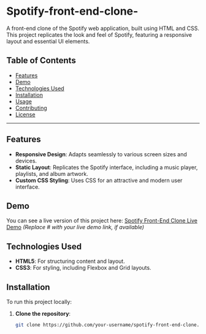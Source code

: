 # Spotify-front-end-clone-

A front-end clone of the Spotify web application, built using HTML and CSS. This project replicates the look and feel of Spotify, featuring a responsive layout and essential UI elements.

## Table of Contents
- [Features](#features)
- [Demo](#demo)
- [Technologies Used](#technologies-used)
- [Installation](#installation)
- [Usage](#usage)
- [Contributing](#contributing)
- [License](#license)

---

## Features
- **Responsive Design**: Adapts seamlessly to various screen sizes and devices.
- **Static Layout**: Replicates the Spotify interface, including a music player, playlists, and album artwork.
- **Custom CSS Styling**: Uses CSS for an attractive and modern user interface.

## Demo
You can see a live version of this project here: [Spotify Front-End Clone Live Demo](#) *(Replace # with your live demo link, if available)*

## Technologies Used
- **HTML5**: For structuring content and layout.
- **CSS3**: For styling, including Flexbox and Grid layouts.

## Installation
To run this project locally:

1. **Clone the repository**:
   ```bash
   git clone https://github.com/your-username/spotify-front-end-clone.git
